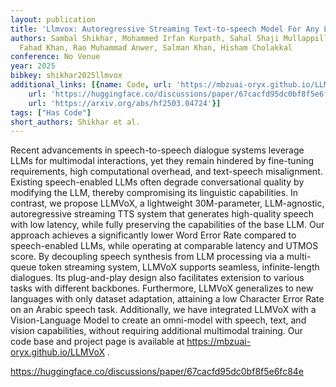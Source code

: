 ```yaml
---
layout: publication
title: 'Llmvox: Autoregressive Streaming Text-to-speech Model For Any LLM'
authors: Sambal Shikhar, Mohammed Irfan Kurpath, Sahal Shaji Mullappilly, Jean Lahoud,
  Fahad Khan, Rao Muhammad Anwer, Salman Khan, Hisham Cholakkal
conference: No Venue
year: 2025
bibkey: shikhar2025llmvox
additional_links: [{name: Code, url: 'https://mbzuai-oryx.github.io/LLMVoX'}, {name: Code,
    url: 'https://huggingface.co/discussions/paper/67cacfd95dc0bf8f5e6fc84e'}, {name: Paper,
    url: 'https://arxiv.org/abs/hf2503.04724'}]
tags: ["Has Code"]
short_authors: Shikhar et al.
---
```

Recent advancements in speech-to-speech dialogue systems leverage LLMs for multimodal interactions, yet they remain hindered by fine-tuning requirements, high computational overhead, and text-speech misalignment. Existing speech-enabled LLMs often degrade conversational quality by modifying the LLM, thereby compromising its linguistic capabilities. In contrast, we propose LLMVoX, a lightweight 30M-parameter, LLM-agnostic, autoregressive streaming TTS system that generates high-quality speech with low latency, while fully preserving the capabilities of the base LLM. Our approach achieves a significantly lower Word Error Rate compared to speech-enabled LLMs, while operating at comparable latency and UTMOS score. By decoupling speech synthesis from LLM processing via a multi-queue token streaming system, LLMVoX supports seamless, infinite-length dialogues. Its plug-and-play design also facilitates extension to various tasks with different backbones. Furthermore, LLMVoX generalizes to new languages with only dataset adaptation, attaining a low Character Error Rate on an Arabic speech task. Additionally, we have integrated LLMVoX with a Vision-Language Model to create an omni-model with speech, text, and vision capabilities, without requiring additional multimodal training. Our code base and project page is available at https://mbzuai-oryx.github.io/LLMVoX .

https://huggingface.co/discussions/paper/67cacfd95dc0bf8f5e6fc84e